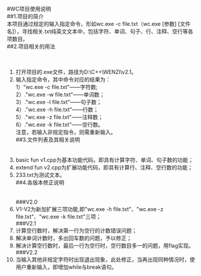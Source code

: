 #WC项目使用说明<br>
##1.项目的简介<br>
本项目通过规定的输入指定命令，形如wc.exe -c file.txt（wc.exe [参数] [文件名]），寻找相关.txt纯英文文本中，包括字符、单词、句子、行、注释、空行等各项数目。<br> 
##2.项目相关的用法<br><br>   
1. 打开项目的.exe文件，路径为D:\C++\WENZI\v2.1。<br> 
2. 输入指定命令，其中命令对应的结果为：<br> 
 1）"wc.exe -c file.txt"——字符数;<br> 
 2）."wc.exe -w file.txt"——单词数；<br> 
 3）."wc.exe -l file.txt"——句子数；<br> 
 4）."wc.exe -h file.txt"——行数；<br> 
 5）."wc.exe -z file.txt"——注释数；<br> 
 6）."wc.exe -k file.txt"——空行数。<br> 
注意，若输入非规定指令，则需重新输入。<br> 
##3.文件列表及其相关说明<br><br>   
1. basic fun v1.cpp为基本功能代码，即具有计算字符、单词、句子数的功能；<br> 
2. extend fun v2.cpp为扩展功能代码，即具有计算行、注释、空行数的功能；<br> 
3. 233.txt为测试文本。<br> 
##4.各版本修正说明<br><br>  
###V2.0<br> 
1. V1-V2为新加扩展三项功能,即"wc.exe -h file.txt"、"wc.exe -z file.txt"、"wc.exe -k file.txt"三项；<br> 
###V2.1<br> 
1. 计算空行数时，解决第一行为空行的计数错误问题；<br> 
2. 解决单词计数时，多出回车数的问题，予以修正；<br> 
3. 解决计算空行数时，最后一行为空行时，空行数目多一的问题，用flag实现。<br> 
###V2.2<br> 
1. 当输入其他非规定字符时出现退出现象，此处修正，当再出现同种情况时，使用户重新输入，即增加while与break语句。<br> 

 
 
